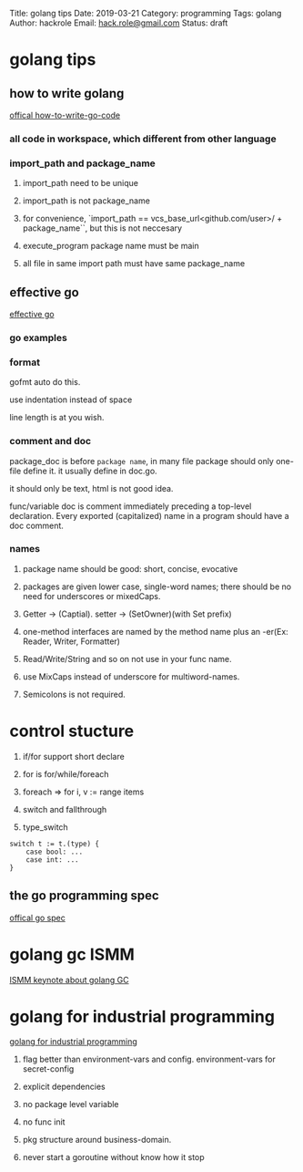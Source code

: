 Title: golang tips
Date: 2019-03-21
Category: programming
Tags: golang
Author: hackrole
Email: hack.role@gmail.com
Status: draft


# golang tips


## how to write golang

[offical how-to-write-go-code](https://golang.org/doc/code.html)

### all code in workspace, which different from other language


### import_path and package_name

1) import_path need to be unique

2) import_path is not package_name

3) for convenience, `import_path == vcs_base_url<github.com/user>/ + package_name``, but this is not neccesary

4) execute_program package name must be main

5) all file in same import path must have same package_name


## effective go

[effective go](https://golang.org/doc/effective_go.html#names)

### go examples

### format
gofmt auto do this.

use indentation instead of space

line length is at you wish.

### comment and doc

package_doc is before `package name`,
in many file package should only one-file define it.
it usually define in doc.go.

it should only be text, html is not good idea.


func/variable doc is comment immediately preceding a top-level declaration.
Every exported (capitalized) name in a program should have a doc comment.

### names

1) package name should be good: short, concise, evocative

2) packages are given lower case, single-word names; there should be no need for underscores or mixedCaps.

3) Getter -> <Owner>(Captial). setter -> (SetOwner)(with Set prefix)

4)  one-method interfaces are named by the method name plus an -er(Ex: Reader, Writer, Formatter)

5) Read/Write/String and so on not use in your func name. 

6) use MixCaps instead of underscore for multiword-names.

7) Semicolons is not required.

# control stucture

1) if/for support short declare

2) for is for/while/foreach

3) foreach => for i, v := range items

4) switch and fallthrough

5) type_switch
```golang
switch t := t.(type) {
    case bool: ...
    case int: ...
}
```


## the go programming spec

[offical go spec](https://golang.org/ref/spec)


# golang gc ISMM

[ISMM keynote about golang GC](https://blog.golang.org/ismmkeynote)

# golang for industrial programming

[golang for industrial programming](https://peter.bourgon.org/go-for-industrial-programming/)


1) flag better than environment-vars and config. environment-vars for secret-config

2) explicit dependencies

3) no package level variable

4) no func init

5) pkg structure around business-domain. 

6) never start a goroutine without know how it stop
